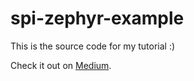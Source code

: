 # spi-zephyr-example

This is the source code for my tutorial :)

Check it out on [Medium](https://medium.com/@akkhauv/devicetree-walkthrough-setting-up-zephyrs-spi-driver-a0a1dd0c8a4c?source=friends_link&sk=b58bdbce5571cd63c31e55acb6cb6643
).
